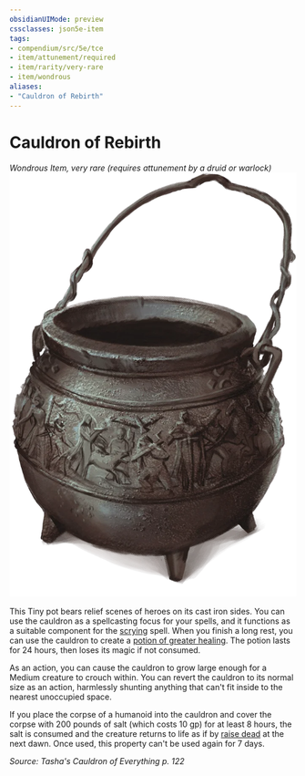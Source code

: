 ```yaml
---
obsidianUIMode: preview
cssclasses: json5e-item
tags:
- compendium/src/5e/tce
- item/attunement/required
- item/rarity/very-rare
- item/wondrous
aliases: 
- "Cauldron of Rebirth"
---
```

# Cauldron of Rebirth
*Wondrous Item, very rare (requires attunement by a druid or warlock)*  
![](https://raw.githubusercontent.com/5etools-mirror-2/5etools-img/main/items/TCE/Cauldron%20of%20Rebirth.webp#right)  


This Tiny pot bears relief scenes of heroes on its cast iron sides. You can use the cauldron as a spellcasting focus for your spells, and it functions as a suitable component for the [scrying](/3-Mechanics/CLI/spells/scrying.md) spell. When you finish a long rest, you can use the cauldron to create a [potion of greater healing](/3-Mechanics/CLI/items/potion-of-greater-healing.md). The potion lasts for 24 hours, then loses its magic if not consumed.

As an action, you can cause the cauldron to grow large enough for a Medium creature to crouch within. You can revert the cauldron to its normal size as an action, harmlessly shunting anything that can't fit inside to the nearest unoccupied space.

If you place the corpse of a humanoid into the cauldron and cover the corpse with 200 pounds of salt (which costs 10 gp) for at least 8 hours, the salt is consumed and the creature returns to life as if by [raise dead](/3-Mechanics/CLI/spells/raise-dead.md) at the next dawn. Once used, this property can't be used again for 7 days.

*Source: Tasha's Cauldron of Everything p. 122*